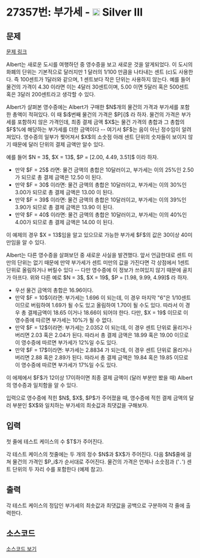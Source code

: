 # 27357번: 부가세 - <img src="https://static.solved.ac/tier_small/8.svg" style="height:20px" /> Silver III

<!-- performance -->

<!-- 문제 제출 후 깃허브에 푸시를 했을 때 제출한 코드의 성능이 입력될 공간입니다.-->

<!-- end -->

## 문제

[문제 링크](https://boj.kr/27357)


<p>Albert는 새로운 도시를 여행하던 중 영수증을 보고 새로운 것을 알게되었다. 이 도시의 화폐의 단위는 기본적으로 달러지만 1 달러의 1/100 만큼을 나타내는 센트 (c)도 사용한다. 즉 100센트가 1달러와 같으며, 1 센트보다 작은 단위는 사용하지 않는다. 예를 들어 물건의 가격이 4.30 이라면 이는 4달러 30센트이며, 5.00 이면 5달러 혹은 500센트 혹은 3달러 200센트라고 생각할 수 있다.</p>

<p>Albert가 살펴본 영수증에는 Albert가 구매한 $N$개의 물건의 가격과 부가세를 포함한 총액이 적혀있다. 이 때 $i$번째 물건의 가격은 $P[i]$ 라 하자. 물건의 가격은 부가세를 포함하지 않은 가격인데, 최종 결제 금액 $X$는 물건 가격의 총합과 그 총합의 $F$%에 해당하는 부가세를 더한 금액이다 -- 여기서 $F$는 음이 아닌 정수임이 알려져있다. 영수증의 일부가 찢어져서 $X$의 소숫점 아래 센트 단위의 숫자들이 보이지 않기 때문에 달러 단위의 결제 금액만 알수 있다.</p>

<p>예를 들어 $N = 3$, $X = 13$, $P = [2.00, 4.49, 3.51]$ 이라 하자.</p>

<ul>
<li>만약 $F = 25$ 라면: 물건 금액의 총합은 10달러이고, 부가세는 이의 25%인 2.50가 되므로 총 결제 금액은 12.50 이 된다.</li>
<li>만약 $F = 30$ 이라면: 물건 금액의 총합은 10달러이고, 부가세는 이의 30%인 3.00가 되므로 총 결제 금액은 13.00 이 된다.</li>
<li>만약 $F = 39$ 이라면: 물건 금액의 총합은 10달러이고, 부가세는 이의 39%인 3.90가 되므로 총 결제 금액은 13.90 이 된다.</li>
<li>만약 $F = 40$ 이라면: 물건 금액의 총합은 10달러이고, 부가세는 이의 40%인 4.00가 되므로 총 결제 금액은 14.00 이 된다.</li>
</ul>

<p>이 예제의 경우 $X = 13$임을 알고 있으므로 가능한 부가세 $F$의 값은 30이상 40미만임을 알 수 있다.</p>

<p>Albert는 다른 영수증을 살펴보던 중 새로운 사실을 발견했다. 앞서 언급한대로 센트 미만의 단위는 없기 때문에 만약 부가세가 센트 미만의 값을 가진다면 각 상점에서 1센트 단위로 올림하거나 버릴수 있다 -- 다만 영수증에 이 정보가 쓰여있지 않기 때문에 골치가 아프다. 위와 다른 예로 $N = 3$, $X = 19$, $P = [1.98, 9.99, 4.99]$ 라 하자.</p>

<ul>
<li>우선 물건 금액의 총합은 16.96이다.</li>
<li>만약 $F = 10$이라면: 부가세는 1.696 이 되는데, 이 경우 마지막 "6"은 1/10센트이므로 버림하여 1.69가 될 수도 있고 올림하여 1.70이 될 수도 있다. 따라서 이 경우 총 결제금액이 18.65 이거나 18.66이 되어야 한다. 다만, $X = 19$ 이므로 이 영수증에 따르면 부가세는 10%가 될 수 없다.</li>
<li>만약 $F = 12$이라면: 부가세는 2.0352 이 되는데, 이 경우 센트 단위로 올리거나 버리면 2.03 혹은 2.04가 된다. 따라서 총 결제 금액은 18.99 혹은 19.00 이므로 이 영수증에 따르면 부가세가 12%일 수도 있다.</li>
<li>만약 $F = 17$이라면: 부가세는 2.8834 가 되는데, 이 경우 센트 단위로 올리거나 버리면 2.88 혹은 2.89가 된다. 따라서 총 결제 금액은 19.84 혹은 19.85 이므로 이 영수증에 따르면 부가세가 17%일 수도 있다.</li>
</ul>

<p>이 에제에서 $F$가 12이상 17이하이면 최종 결제 금액이 (달러 부분만 봤을 때) Albert의 영수증과 일치함을 알 수 있다.</p>

<p>입력으로 영수증에 적힌 $N$, $X$, $P$가 주어졌을 때, 영수증에 적힌 결제 금액의 달러 부분인 $X$와 일치하는 부가세의 최솟값과 최댓값을 구해보자.</p>



## 입력


<p>첫 줄에 테스트 케이스의 수 $T$가 주어진다.</p>

<p>각 테스트 케이스의 첫줄에는 두 개의 정수 $N$과 $X$가 주어진다. 다음 $N$줄에 걸쳐 물건의 가격인 $P_i$가 순서대로 주어진다. 물건의 가격은 언제나 소숫점과 ('<code>.</code>') 센트 단위의 두 자리 수를 포함한다 (예제 참고).</p>



## 출력


<p>각 테스트 케이스의 정답인 부가세의 최솟값과 최댓값을 공백으로 구분하여 각 줄에 출력한다.</p>



## 소스코드

[소스코드 보기](부가세.py)